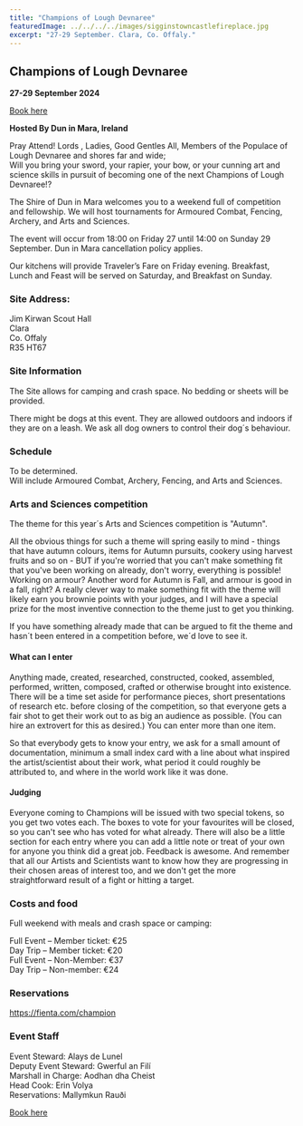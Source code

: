 ```yaml
---
title: "Champions of Lough Devnaree"
featuredImage: ../../../../images/sigginstowncastlefireplace.jpg
excerpt: "27-29 September. Clara, Co. Offaly."
---
```


## Champions of Lough Devnaree

**27-29 September 2024**

<div class="text-center m-4">
  <a class="btn btn-warning shadow m-2 w-50" href="https://fienta.com/champion"><i class="fas fa-ticket-alt me-1 m"></i> Book here</a><br />
</div>

**Hosted By Dun in Mara, Ireland** 

Pray Attend! Lords , Ladies, Good Gentles All, Members of the Populace of Lough Devnaree and shores far and wide;  
Will you bring your sword, your rapier, your bow, or your cunning art and science skills in pursuit of becoming one of the next Champions of Lough Devnaree!?

The Shire of Dun in Mara welcomes you to a weekend full of competition and fellowship. We will host tournaments for Armoured Combat, Fencing, Archery, and Arts and Sciences. 

The event will occur from 18:00 on Friday 27 until 14:00 on Sunday 29 September. Dun in Mara cancellation policy applies. 

Our kitchens will provide Traveler’s Fare on Friday evening. Breakfast, Lunch and Feast will be served on Saturday, and Breakfast on Sunday. 

### Site Address:  
Jim Kirwan Scout Hall  
Clara  
Co. Offaly  
R35 HT67   

### Site Information  
The Site allows for camping and crash space. No bedding or sheets will be provided.

There might be dogs at this event. They are allowed outdoors and indoors if they are on a leash. We ask all dog owners to control their dog´s behaviour.

### Schedule  
To be determined.   
Will include Armoured Combat, Archery, Fencing, and Arts and Sciences. 

### Arts and Sciences competition  

The theme for this year´s Arts and Sciences competition is "Autumn".

All the obvious things for such a theme will spring easily to mind - things that have autumn colours, items for Autumn pursuits, cookery using harvest fruits  and so on - BUT if you're worried that you can't make something fit that you've been working on already, don't worry, everything is possible! Working on armour?  Another word for Autumn is Fall, and armour is good in a fall, right?  A really clever way to make something fit with the theme will likely earn you brownie points with your judges, and I will have a special prize for the most inventive connection to the theme just to get you thinking.

If you have something already made that can be argued to fit the theme and hasn´t been entered in a competition before, we´d love to see it.

#### What can I enter

Anything made, created, researched, constructed, cooked, assembled, performed, written, composed, crafted or otherwise brought into existence. There will be a time set aside for performance pieces, short presentations of research etc. before closing of the competition, so that everyone gets a fair shot to get their work out to as big an audience as possible. (You can hire an extrovert for this as desired.) You can enter more than one item.

So that everybody gets to know your entry, we ask for a small amount of documentation, minimum a small index card with a line about what inspired the artist/scientist about their work, what period it could roughly be attributed to, and where in the world work like it was done.

#### Judging

Everyone coming to Champions will be issued with two special tokens, so you get two votes each.  The boxes to vote for your favourites will be closed, so you can't see who has voted for what already.  There will also be a little section for each entry where you can add a little note or treat of your own for anyone you think did a great job.  Feedback is awesome. And remember that all our Artists and Scientists want to know how they are progressing in their chosen areas of interest too, and we don't get the more straightforward result of a fight or hitting a target.


### Costs and food  
Full weekend with meals and crash space or camping: 

Full Event – Member ticket: €25  
Day Trip – Member ticket: €20  
Full Event – Non-Member: €37  
Day Trip – Non-member: €24  

### Reservations  
<a href="https://fienta.com/champion">https://fienta.com/champion</a>   

### Event Staff  
Event Steward: Alays de Lunel  
Deputy Event Steward: Gwerful an Filí  
Marshall in Charge: Aodhan dha Cheist  
Head Cook: Erin Volya  
Reservations: Mallymkun Rauði  

<div class="text-center m-4">
  <a class="btn btn-warning shadow m-2 w-50" href="https://fienta.com/champion"><i class="fas fa-ticket-alt me-1 m"></i> Book here</a><br />
</div>